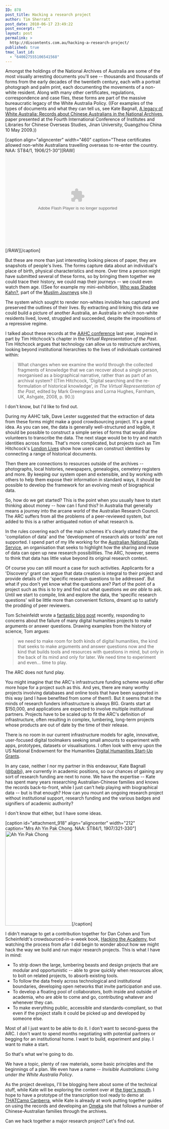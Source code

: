 ```yaml
---
ID: 878
post_title: Hacking a research project
author: Tim Sherratt
post_date: 2010-06-17 23:49:22
post_excerpt: ""
layout: post
permalink: >
  http://discontents.com.au/hacking-a-research-project/
published: true
tmac_last_id:
  - "640027555106541568"
---
```

Amongst the holdings of the National Archives of Australia are some of the most visually arresting documents you'll see -- thousands and thousands of forms from the early decades of the twentieth century, each with a portrait photograph and palm print, each documenting the movements of a non-white resident. Along with many other certificates, regulations, correspondence and case files, these forms are part of the massive bureaucratic legacy of the White Australia Policy. ((For examples of the types of documents and what they can tell us, see Kate Bagnall, <a href="http://naa.gov.au/collection/issues/bagnall-2009/index.aspx">A legacy of White Australia: Records about Chinese Australians in the National Archives</a>, paper presented at the Fourth International Conference of Institutes and Libraries for Chinese Overseas Studies, Jinan University, Guangzhou China
10 May 2009.))

[caption align="aligncenter" width="460" caption="These certificates allowed non-white Australians travelling overseas to re-enter the country. NAA: ST84/1, 1906/21-30"][RAW]
<img style="visibility:hidden;width:0px;height:0px;" border=0 width=0 height=0 src="http://counters.gigya.com/wildfire/IMP/CXNID=2000002.11NXC/bT*xJmx*PTEyNzY3NzEwMDA5MjQmcHQ9MTI3Njc3MTAwNTYyOSZwPTkwMjA1MSZkPSZnPTEmb2Y9MA==.gif" /><object id="ci_10145_o" classid="clsid:D27CDB6E-AE6D-11cf-96B8-444553540000" width="460" height="300"><param name="movie" value="http://apps.cooliris.com/embed/cooliris.swf"/><param name="allowFullScreen" value="true"/><param name="allowScriptAccess" value="always"/><param name="bgColor" value="#121212" /><param name="flashvars" value="feed=http%3A%2F%2Fwraggelabs.com%2Frecordsearch%2Frss%2F7473965%2F%3Fpages%3D70%26ref%3DST84%2F1%2C%25201906%2F221-230&numrows=2" /><param name="wmode" value="opaque" /><embed id="ci_10145_e" type="application/x-shockwave-flash" src="http://apps.cooliris.com/embed/cooliris.swf" width="460" height="300" allowFullScreen="true" allowScriptAccess="always" bgColor="#121212" flashvars="feed=http%3A%2F%2Fwraggelabs.com%2Frecordsearch%2Frss%2F7473965%2F%3Fpages%3D70%26ref%3DST84%2F1%2C%25201906%2F221-230&numrows=2" wmode="opaque"></embed></object>
[/RAW][/caption]

But these are more than just interesting looking pieces of paper, they are snapshots of people's lives. The forms capture data about an individual's place of birth, physical characteristics and more. Over time a person might have submitted several of these forms, so by bringing them together we could trace their history, we could map their journeys -- we could even watch them age. ((See for example my mini-exhibition, <a href="http://uncommonlives.naa.gov.au/contents.asp?cID=104&lID=9">Who was Shadee Kahn?</a>, part of the <a href="http://uncommonlives.naa.gov.au/life.asp?lID=9">Muslim Journeys</a> site.))

The system which sought to render non-whites invisible has captured and preserved the outlines of their lives. By extracting and linking this data we could build a picture of another Australia, an Australia in which non-white residents lived, loved, struggled and succeeded, despite the impositions of a repressive regime.

I talked about these records at the <a href="http://theaahc.org/conferences/2009conference/">AAHC conference</a> last year, inspired in part by Tim Hitchcock's chapter in the <em>Virtual Representation of the Past</em>. Tim Hitchcock argues that technology can allow us to restructure archives, looking beyond institutional hierarchies to the lives of individuals contained within:
<blockquote>What changes when we examine the world through the collected fragments of knowledge that we can recover about a single person, reorganised as a biographical narrative, rather than as part of an archival system? ((Tim Hitchcock, 'Digital searching and the re-formulation of historical knowledge', in <em>The Virtual Representation of the Past</em>, edited by Mark Greengrass and Lorna Hughes, Farnham, UK, Ashgate, 2008, p. 90.))
</blockquote>
I don't know, but I'd like to find out.

During my AAHC talk, Dave Lester suggested that the extraction of data from these forms might make a good crowdsourcing project. It's a great idea. As you can see, the data is generally well-structured and legible, it should be possible to construct a simple series of forms that would allow volunteers to transcribe the data. The next stage would be to try and match identities across forms. That's more complicated, but projects such as Tim Hitchcock's <a href="http://www.londonlives.org/">London Lives</a> show how users can construct identities by connecting a range of historical documents.

Then there are connections to resources outside of the archives -- photographs, local histories, newspapers, genealogies, cemetery registers and more. By keeping our system open and extensible, and by working with others to help them expose their information in standard ways, it should be possible to develop the framework for an evolving mesh of biographical data.

So, how do we get started? This is the point when you usually have to start thinking about money -- how can I fund this? In Australia that generally means a journey into the arcane world of the Australian Research Council. The ARC suffers from all the problems of a peer-reviewed system, but added to this is a rather antiquated notion of what research is.

In the rules covering each of the main schemes it's clearly stated that the 'compilation of data' and the 'development of research aids or tools' are not supported. I spend part of my life working for the <a href="http://ands.org.au/">Australian National Data Service</a>, an organisation that seeks to highlight how the sharing and reuse of data can open up new research possibilities. The ARC, however, seems to think that data has little value beyond its original research context.

Of course you can still mount a case for such activities. Applicants for a 'Discovery' grant can argue that data creation is integral to their project and provide details of the 'specific research questions to be addressed'. But what if you don't yet know what the questions are? Part of the point of a project such as this is to try and find out what questions <em>we are able</em> to ask. Until we start to compile, link and explore the data, the 'specific research questions' will be little more than convenient fictions, dreamt up to satisfy the prodding of peer reviewers.

Tom Scheinfeldt wrote a <a href="http://www.foundhistory.org/2010/05/12/wheres-the-beef-does-digital-humanities-have-to-answer-questions/">fantastic blog post</a> recently, responding to concerns about the failure of many digital humanities projects to make arguments or answer questions. Drawing examples from the history of science, Tom argues:
<blockquote>we need to make room for both kinds of digital humanities, the kind that seeks to make arguments and answer questions now and the kind that builds tools and resources with questions in mind, but only in the back of its mind and only for later. We need time to experiment and even... time to play.</blockquote>
The ARC does not fund play.

You might imagine that the ARC's infrastructure funding scheme would offer more hope for a project such as this. And yes, there are many worthy projects involving databases and online tools that have been supported in this way (and I have benefited from some of them!). But it seems that in the minds of research funders infrastructure is always BIG. Grants start at $150,000, and applications are expected to involve multiple institutional partners. Projects have to be scaled up to fit the ARC's definition of infrastructure, often resulting in complex, lumbering, long-term projects whose products are out of date by the time of their release.

There is no room in our current infrastructure models for agile, innovative, user-focused digital toolmakers seeking small amounts to experiment with apps, prototypes, datasets or visualisations. I often look with envy upon the US National Endowment for the Humanities <a href="http://www.neh.gov/grants/guidelines/digitalhumanitiesstartup.html">Digital Humanities Start-Up Grants</a>.

In any case, neither I nor my partner in this endeavour, Kate Bagnall (<a href="http://twitter.com/baibi">@baibi</a>), are currently in academic positions, so our chances of gaining any sort of research funding are next to none. We have the expertise -- Kate has spent many years researching Australian-Chinese families and knows the records back-to-front, while I just can't help playing with biographical data -- but is that enough? How can you mount an ongoing research project without institutional support, research funding and the various badges and signifiers of academic authority?

I don't know that either, but I have some ideas.

[caption id="attachment_918" align="aligncenter" width="212" caption="Mrs Ah Yin Pak Chong. NAA: ST84/1, 1907/321-330"]<a href="http://discontents.com.au/wp-content/uploads/2010/06/cedt.jpeg"><img src="http://discontents.com.au/wp-content/uploads/2010/06/cedt_photo-212x300.jpg" alt="Ah Yin Pak Chong" title="cedt_photo" width="212" height="300" class="size-medium wp-image-918" /></a>[/caption]

I didn't manage to get a contribution together for Dan Cohen and Tom Scheinfeldt's crowdsourced-in-a-week book, <a href="http://hackingtheacademy.org/">Hacking the Academy</a>, but watching the process from afar I did begin to wonder about how we might hack the way we build and run major research projects. This is what I have in mind:
<ul>
	<li>To strip down the large, lumbering beasts and design projects that are modular and opportunistic -- able to grow quickly when resources allow, to bolt on related projects, to absorb existing tools.</li>
	<li>To follow the data freely across technological and institutional boundaries, developing open networks that invite participation and use.</li>
	<li>To develop a floating pool of collaborators, both inside and outside of academia, who are able to come and go, contributing whatever and whenever they can.</li>
	<li>To make everything public, accessible and standards-compliant, so that even if the project stalls it could be picked up and developed by someone else.</li>
</ul>
Most of all I just want to be able to do it. I don't want to second-guess the ARC. I don't want to spend months negotiating with potential partners or begging for an institutional home. I want to build, experiment and play. I want to make a start.

So that's what we're going to do.

We have a topic, plenty of raw materials, some basic principles and the beginnings of a plan. We even have a name -- <em>Invisible Australians: Living under the White Australia Policy</em>. 

As the project develops, I'll be blogging here about some of the technical stuff, while Kate will be exploring the content over at <a href="http://chineseaustralia.org/">the tiger's mouth</a>. I hope to have a prototype of the transcription tool ready to demo at <a href="http://thatcampcanberra.org/">THATCamp Canberra</a>, while Kate is already at work putting together guides on using the records and developing an <a href="http://omeka.org">Omeka</a> site that follows a number of Chinese-Australian families through the archives.

Can we hack together a major research project? Let's find out. 